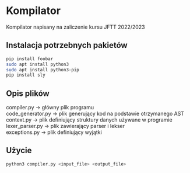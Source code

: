 # Kompilator

Kompilator napisany na zaliczenie kursu JFTT 2022/2023

## Instalacja potrzebnych pakietów

```bash
pip install foobar
sudo apt install python3
sudo apt install python3-pip
pip install sly
```

## Opis plików
compiler.py -> główny plik programu <br />
code_generator.py -> plik generujący kod na podstawie otrzymanego AST <br />
context.py -> plik definiujący struktury danych używane w programie <br />
lexer_parser.py -> plik zawierający parser i lekser <br />
exceptions.py -> plik definiujący wyjątki <br />

## Użycie

```bash
python3 compiler.py <input_file> <output_file>
```
